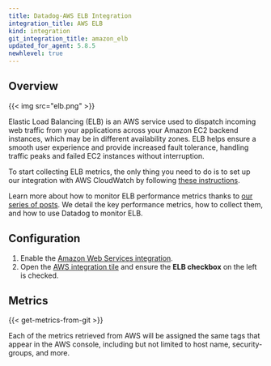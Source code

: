 ```yaml
---
title: Datadog-AWS ELB Integration
integration_title: AWS ELB
kind: integration
git_integration_title: amazon_elb
updated_for_agent: 5.8.5
newhlevel: true
---
```

## Overview

{{< img src="elb.png" >}}

Elastic Load Balancing (ELB) is an AWS service used to dispatch incoming web traffic from your applications across your Amazon EC2 backend instances, which may be in different availability zones. ELB helps ensure a smooth user experience and provide increased fault tolerance, handling traffic peaks and failed EC2 instances without interruption.

To start collecting ELB metrics, the only thing you need to do is to set up our integration with AWS CloudWatch by following [these instructions](http://docs.datadoghq.com/integrations/aws/).

Learn more about how to monitor ELB performance metrics thanks to [our series of posts](https://www.datadoghq.com/blog/top-elb-health-and-performance-metrics/). We detail the key performance metrics, how to collect them, and how to use Datadog to monitor ELB.

## Configuration

1.  Enable the [Amazon Web Services integration](/integrations/aws).
1.  Open the [AWS integration tile](https://app.datadoghq.com/account/settings#integrations/amazon_web_services) and ensure the **ELB checkbox** on the left is checked.

## Metrics

{{< get-metrics-from-git >}}

Each of the metrics retrieved from AWS will be assigned the same tags that appear in the AWS console, including but not limited to host name, security-groups, and more.
